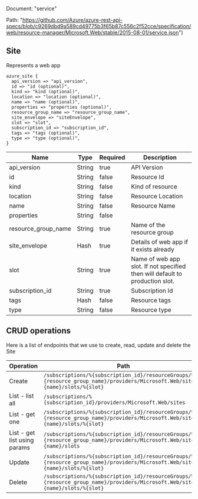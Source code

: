 Document: "service"


Path: "https://github.com/Azure/azure-rest-api-specs/blob/c9269dbd9a589cd49775b3f65b87c556c2f52cce/specification/web/resource-manager/Microsoft.Web/stable/2015-08-01/service.json")

## Site

Represents a web app

```puppet
azure_site {
  api_version => "api_version",
  id => "id (optional)",
  kind => "kind (optional)",
  location => "location (optional)",
  name => "name (optional)",
  properties => "properties (optional)",
  resource_group_name => "resource_group_name",
  site_envelope => "siteEnvelope",
  slot => "slot",
  subscription_id => "subscription_id",
  tags => "tags (optional)",
  type => "type (optional)",
}
```

| Name        | Type           | Required       | Description       |
| ------------- | ------------- | ------------- | ------------- |
|api_version | String | true | API Version |
|id | String | false | Resource Id |
|kind | String | false | Kind of resource |
|location | String | false | Resource Location |
|name | String | false | Resource Name |
|properties | String | false |  |
|resource_group_name | String | true | Name of the resource group |
|site_envelope | Hash | true | Details of web app if it exists already |
|slot | String | true | Name of web app slot. If not specified then will default to production slot. |
|subscription_id | String | true | Subscription Id |
|tags | Hash | false | Resource tags |
|type | String | false | Resource type |



## CRUD operations

Here is a list of endpoints that we use to create, read, update and delete the Site

| Operation | Path | Verb | Description | OperationID |
| ------------- | ------------- | ------------- | ------------- | ------------- |
|Create|`/subscriptions/%{subscription_id}/resourceGroups/%{resource_group_name}/providers/Microsoft.Web/sites/%{name}/slots/%{slot}`|Put||Sites_CreateOrUpdateSiteSlot|
|List - list all|`/subscriptions/%{subscription_id}/providers/Microsoft.Web/sites`|Get||Global_GetAllSites|
|List - get one|`/subscriptions/%{subscription_id}/resourceGroups/%{resource_group_name}/providers/Microsoft.Web/sites/%{name}/slots/%{slot}`|Get||Sites_GetSiteSlot|
|List - get list using params|`/subscriptions/%{subscription_id}/resourceGroups/%{resource_group_name}/providers/Microsoft.Web/sites/%{name}/slots`|Get||Sites_GetSiteSlots|
|Update|`/subscriptions/%{subscription_id}/resourceGroups/%{resource_group_name}/providers/Microsoft.Web/sites/%{name}/slots/%{slot}`|Put||Sites_CreateOrUpdateSiteSlot|
|Delete|`/subscriptions/%{subscription_id}/resourceGroups/%{resource_group_name}/providers/Microsoft.Web/sites/%{name}/slots/%{slot}`|Delete||Sites_DeleteSiteSlot|
